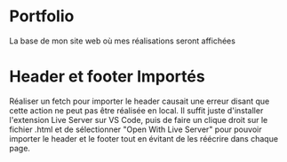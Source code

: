 # Portfolio
La base de mon site web où mes réalisations seront affichées

# Header et footer Importés
Réaliser un fetch pour importer le header causait une erreur disant que cette action ne peut pas être réalisée en local.
Il suffit juste d'installer l'extension Live Server sur VS Code, puis de faire un clique droit sur le fichier .html et de sélectionner "Open With Live Server" pour pouvoir importer le header et le footer tout en évitant de les réécrire dans chaque page.
